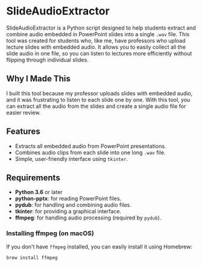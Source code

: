 # SlideAudioExtractor

SlideAudioExtractor is a Python script designed to help students extract and combine audio embedded in PowerPoint slides into a single `.wav` file. This tool was created for students who, like me, have professors who upload lecture slides with embedded audio. It allows you to easily collect all the slide audio in one file, so you can listen to lectures more efficiently without flipping through individual slides.

## Why I Made This

I built this tool because my professor uploads slides with embedded audio, and it was frustrating to listen to each slide one by one. With this tool, you can extract all the audio from the slides and create a single audio file for easier review.

## Features

- Extracts all embedded audio from PowerPoint presentations.
- Combines audio clips from each slide into one long `.wav` file.
- Simple, user-friendly interface using `tkinter`.

## Requirements

- **Python 3.6** or later
- **python-pptx**: for reading PowerPoint files.
- **pydub**: for handling and combining audio files.
- **tkinter**: for providing a graphical interface.
- **ffmpeg**: for handling audio processing (required by `pydub`).

### Installing ffmpeg (on macOS)

If you don't have `ffmpeg` installed, you can easily install it using Homebrew:

```bash
brew install ffmpeg

